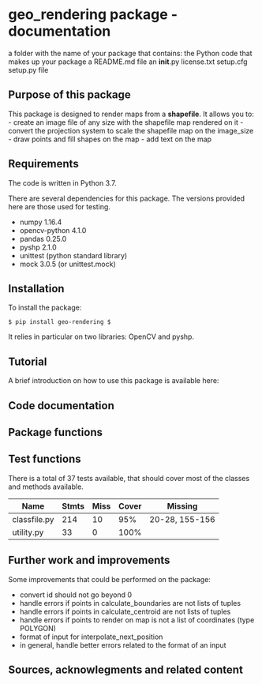 geo_rendering package - documentation
=========================================

a folder with the name of your package that contains:
the Python code that makes up your package
a README.md file
an __init__.py
license.txt
setup.cfg
setup.py file



Purpose of this package
-----------------------

This package is designed to render maps from a **shapefile**.
It allows you to:
	- create an image file of any size with the shapefile map rendered on it
	- convert the projection system to scale the shapefile map on the image_size
	- draw points and fill shapes on the map
	- add text on the map


Requirements
------------

The code is written in Python 3.7.

There are several dependencies for this package. The versions provided here are those used for testing.
- numpy 1.16.4
- opencv-python 4.1.0
- pandas 0.25.0
- pyshp 2.1.0
- unittest (python standard library)
- mock 3.0.5 (or unittest.mock)


Installation
------------

To install the package:

	$ pip install geo-rendering $ 

It relies in particular on two libraries: OpenCV and pyshp.




Tutorial
---------

A brief introduction on how to use this package is available here:


Code documentation
------------------


Package functions
-----------------


Test functions
-----------------

There is a total of 37 tests available, that should cover most of the classes and methods available. 


| Name 		   | Stmts | Miss | Cover | Missing         |
| ------------ | ----- | ---- | ----- | --------------- |
| classfile.py | 214   |  10  |  95%  | 20-28, 155-156  |
| utility.py   | 33    |   0  |  100% |                 |


Further work and improvements
-----------------------------

Some improvements that could be performed on the package:

- convert id should not go beyond 0
- handle errors if points in calculate_boundaries are not lists of tuples
- handle errors if points in calculate_centroid are not lists of tuples
- handle errors if points to render on map is not a list of coordinates (type POLYGON)
- format of input for interpolate_next_position
- in general, handle better errors related to the format of an input



Sources, acknowlegments and related content
-------------------------------------------



